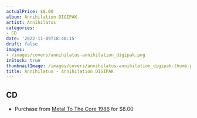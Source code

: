 ```yaml
---
actualPrice: $8.00
album: Annihilation DIGIPAK
artist: Annihilatus
categories:
- CD
date: '2022-11-09T18:40:15'
draft: false
images:
- /images/covers/annihilatus-annihilation_digipak.png
inStock: true
thumbnailImage: /images/covers/annihilatus-annihilation_digipak-thumb.png
title: Annihilatus - Annihilation DIGIPAK
---
```


## CD
* Purchase from [Metal To The Core 1986](https://metaltothecore1986.com/shop/annihilatus-annihilation-digipak-cd/) for $8.00
